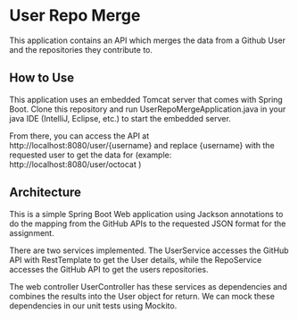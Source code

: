 # User Repo Merge
This application contains an API which merges the data from a Github User
and the repositories they contribute to.

## How to Use
This application uses an embedded Tomcat server that comes with Spring Boot. Clone this repository
and run UserRepoMergeApplication.java in your java IDE (IntelliJ, Eclipse, etc.) to start the embedded server.

From there, you can access the API at http://localhost:8080/user/{username} and replace {username} with the
requested user to get the data for (example: http://localhost:8080/user/octocat )

## Architecture
This is a simple Spring Boot Web application using Jackson annotations to do the mapping from the GitHub APIs
to the requested JSON format for the assignment.

There are two services implemented. The UserService accesses the GitHub API with RestTemplate to get the User details,
while the RepoService accesses the GitHub API to get the users repositories.

The web controller UserController has these services as dependencies and combines the results into the User object
for return. We can mock these dependencies in our unit tests using Mockito.

